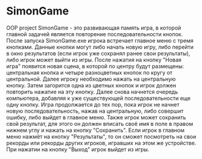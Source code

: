 # SimonGame
OOP project
SimonGame - это развивающая память игра, в которой главной задачей является повторение последовательности кнопок.
После запуска SimonGame.exe игрока встречает главное меню с тремя кнопками. Данные кнопки могут либо начать новую игру, либо перейти в окно результатов (если игрок уже сохранял ранее свои результаты), либо игрок может выйти из игры.
После нажатия на кнопку "Новая игра" появится новая сцена, в которой по центру будут размещены: центральная кнопка и четыре разноцветных кнопок по кругу от центральной.
Далее игроку необходимо нажать на центральную кнопку. Затем загорится одна из цветных кнопок и игрок должен повторить нажатие на эту кнопку. Далее снова начнется очередь компьютера, добавляя к уже существующей последовательности еще одну кнопку.
Игра продолжается до тех пор, пока игрок не начнет новую последовательность, нажав на центральную, либо совершит ошибку, либо выйдет в главное меню.
Также игрок может сохранить свой результат, для этого он должен вписать своё имя в поле в правом нижнем углу и нажать на кнопку "Сохранить".
Если игрок в главном меню нажмёт на кнопку "Результаты", то он сможет посмотреть на свои рекорды или рекорды других игроков, игравших на этом же устройстве.
При нажатии на кнопку "Выход" игрок выйдет из игры.
